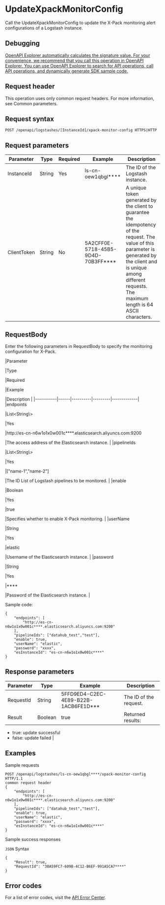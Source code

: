 # UpdateXpackMonitorConfig

Call the UpdateXpackMonitorConfig to update the X-Pack monitoring alert configurations of a Logstash instance.

## Debugging

[OpenAPI Explorer automatically calculates the signature value. For your convenience, we recommend that you call this operation in OpenAPI Explorer. You can use OpenAPI Explorer to search for API operations, call API operations, and dynamically generate SDK sample code.](https://api.aliyun.com/#product=elasticsearch&api=UpdateXpackMonitorConfig&type=ROA&version=2017-06-13)

## Request header

This operation uses only common request headers. For more information, see Common parameters.

## Request syntax

```
POST /openapi/logstashes/[InstanceId]/xpack-monitor-config HTTPS|HTTP
```

## Request parameters

|Parameter|Type|Required|Example|Description|
|---------|----|--------|-------|-----------|
|InstanceId|String|Yes|ls-cn-oew1qbgl\*\*\*\*|The ID of the Logstash instance. |
|ClientToken|String|No|5A2CFF0E-5718-45B5-9D4D-70B3FF\*\*\*\*|A unique token generated by the client to guarantee the idempotency of the request. The value of this parameter is generated by the client and is unique among different requests. The maximum length is 64 ASCII characters. |

## RequestBody

Enter the following parameters in RequestBody to specify the monitoring configuration for X-Pack.

|Parameter

|Type

|Required

|Example

|Description |
|-----------|------|----------|---------|-------------|
|endpoints

|List<String\\\>

|Yes

|http://es-cn-n6w1o1x0w001c\*\*\*\*.elasticsearch.aliyuncs.com:9200

|The access address of the Elasticsearch instance. |
|pipelineIds

|List<String\\\>

|Yes

|\["name-1","name-2"\]

|The ID List of Logstash pipelines to be monitored. |
|enable

|Boolean

|Yes

|true

|Specifies whether to enable X-Pack monitoring. |
|userName

|String

|Yes

|elastic

|Username of the Elasticsearch instance. |
|password

|String

|Yes

|\*\*\*\*

|Password of the Elasticsearch instance. |

Sample code:

```
{
    "endpoints": [
        "http://es-cn-n6w1o1x0w001c****.elasticsearch.aliyuncs.com:9200"
    ],
    "pipelineIds": ["datahub_test","test"],
    "enable": true,
    "userName": "elastic",
    "password": "xxxx",
    "esInstanceId": "es-cn-n6w1o1x0w001c****"
}
```

## Response parameters

|Parameter|Type|Example|Description|
|---------|----|-------|-----------|
|RequestId|String|5FFD9ED4-C2EC-4E89-B22B-1ACB6FE1D\*\*\*|The ID of the request. |
|Result|Boolean|true|Returned results:

-   true: update successful
-   false: update failed |

## Examples

Sample requests

```
POST /openapi/logstashes/ls-cn-oew1qbgl****/xpack-monitor-config HTTP/1.1
common request header
{
    "endpoints": [
        "http://es-cn-n6w1o1x0w001c****.elasticsearch.aliyuncs.com:9200"
    ],
    "pipelineIds": ["datahub_test","test"],
    "enable": true,
    "userName": "elastic",
    "password": "xxxx",
    "esInstanceId": "es-cn-n6w1o1x0w001c****"
}
```

Sample success responses

`JSON` Syntax

```
{
    "Result": true,
    "RequestId": "30A59FC7-609B-4C12-B6EF-991A5CA7****"
}
```

## Error codes

For a list of error codes, visit the [API Error Center](https://error-center.alibabacloud.com/status/product/elasticsearch).

